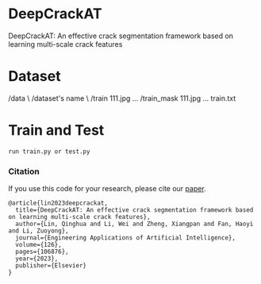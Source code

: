 # DeepCrackAT
DeepCrackAT: An effective crack segmentation framework based on learning multi-scale crack features

# Dataset
/data \\
  /dataset's name \\
    /train
      111.jpg
      ...
    /train_mask
      111.jpg
      ...
    train.txt
      

# Train and Test
```
run train.py or test.py
```

### Citation
If you use this code for your research, please cite our [paper](https://arxiv.org/pdf/2007.15651).
```
@article{lin2023deepcrackat,
  title={DeepCrackAT: An effective crack segmentation framework based on learning multi-scale crack features},
  author={Lin, Qinghua and Li, Wei and Zheng, Xiangpan and Fan, Haoyi and Li, Zuoyong},
  journal={Engineering Applications of Artificial Intelligence},
  volume={126},
  pages={106876},
  year={2023},
  publisher={Elsevier}
}
```
